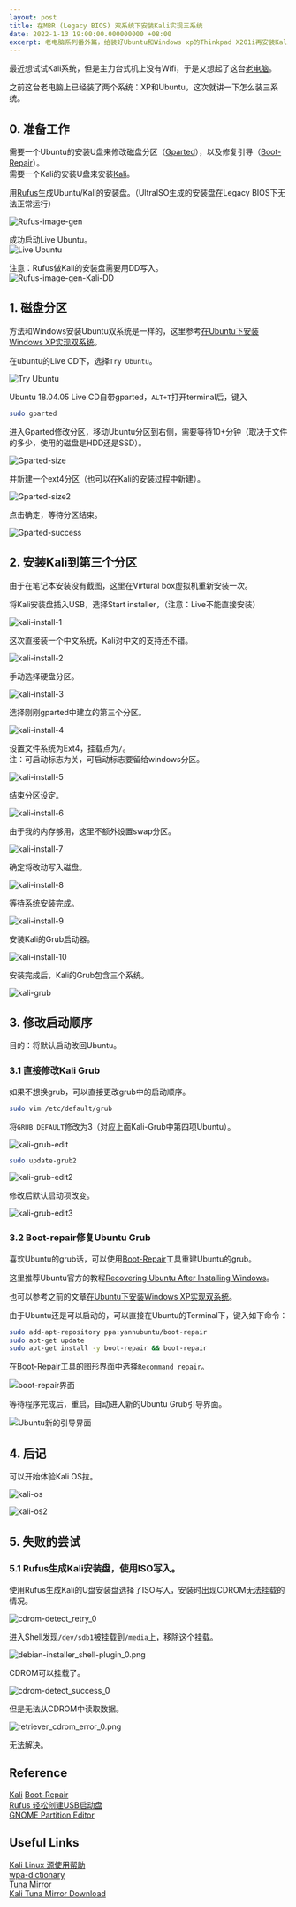 ```yaml
---
layout: post
title: 在MBR (Legacy BIOS) 双系统下安装Kali实现三系统
date: 2022-1-13 19:00:00.000000000 +08:00
excerpt: 老电脑系列番外篇，给装好Ubuntu和Windows xp的Thinkpad X201i再安装Kali，其实安装Kali之后就实现了三系统，不过grub的启动顺序不是想要的，还是修复了一下。
---
```



最近想试试Kali系统，但是主力台式机上没有Wifi，于是又想起了这台[老电脑]({{site.url}}/2019/11/thinkpadx201i-refresh/)。

之前这台老电脑上已经装了两个系统：XP和Ubuntu，这次就讲一下怎么装三系统。

## 0. 准备工作

需要一个Ubuntu的安装U盘来修改磁盘分区（[Gparted](https://gparted.org/display-doc.php?name=moving-space-between-partitions)），以及修复引导（[Boot-Repair](https://help.ubuntu.com/community/Boot-Repair)）。  
需要一个Kali的安装U盘来安装[Kali](https://www.kali.org/)。  

用[Rufus](https://rufus.ie/zh_CN.html)生成Ubuntu/Kali的安装盘。（UltraISO生成的安装盘在Legacy BIOS下无法正常运行）  

![Rufus-image-gen](/assets/img/posts/2021-01-11-install-xp-under-ubuntu/rufus-ubuntu.png)  

成功启动Live Ubuntu。  
![Live Ubuntu](/assets/img/posts/2021-01-11-install-xp-under-ubuntu/ubuntu-live.png)  

注意：Rufus做Kali的安装盘需要用DD写入。  
![Rufus-image-gen-Kali-DD](/assets/img/posts/2022-01-13-install-kali-on-mbr-with-two-os/rufus-kali.png)  


## 1. 磁盘分区

方法和Windows安装Ubuntu双系统是一样的，这里参考[在Ubuntu下安装Windows XP实现双系统]({{site.url}}/2021/01/install-xp-under-ubuntu/#tocAnchor-1-2)。  

在ubuntu的Live CD下，选择`Try Ubuntu`。  

![Try Ubuntu](/assets/img/posts/2021-01-11-install-xp-under-ubuntu/try-ubuntu.png)  

Ubuntu 18.04.05 Live CD自带gparted，`ALT+T`打开terminal后，键入  
```Bash
sudo gparted
```

进入Gparted修改分区，移动Ubuntu分区到右侧，需要等待10+分钟（取决于文件的多少，使用的磁盘是HDD还是SSD）。  

![Gparted-size](/assets/img/posts/2022-01-13-install-kali-on-mbr-with-two-os/gparted1.png)

并新建一个ext4分区（也可以在Kali的安装过程中新建）。  

![Gparted-size2](/assets/img/posts/2022-01-13-install-kali-on-mbr-with-two-os/gparted2.png)

点击确定，等待分区结束。  

![Gparted-success](/assets/img/posts/2022-01-13-install-kali-on-mbr-with-two-os/gparted3.png)


## 2. 安装Kali到第三个分区

由于在笔记本安装没有截图，这里在Virtural box虚拟机重新安装一次。  

将Kali安装盘插入USB，选择Start installer，（注意：Live不能直接安装）  

![kali-install-1](/assets/img/posts/2022-01-13-install-kali-on-mbr-with-two-os/kali1.png)

这次直接装一个中文系统，Kali对中文的支持还不错。  

![kali-install-2](/assets/img/posts/2022-01-13-install-kali-on-mbr-with-two-os/kali2.png)

手动选择硬盘分区。  

![kali-install-3](/assets/img/posts/2022-01-13-install-kali-on-mbr-with-two-os/kali3.png)

选择刚刚gparted中建立的第三个分区。  

![kali-install-4](/assets/img/posts/2022-01-13-install-kali-on-mbr-with-two-os/kali4.png)

设置文件系统为Ext4，挂载点为`/`。  
注：可启动标志为关，可启动标志要留给windows分区。  

![kali-install-5](/assets/img/posts/2022-01-13-install-kali-on-mbr-with-two-os/kali5.png)

结束分区设定。  

![kali-install-6](/assets/img/posts/2022-01-13-install-kali-on-mbr-with-two-os/kali6.png)

由于我的内存够用，这里不额外设置swap分区。  

![kali-install-7](/assets/img/posts/2022-01-13-install-kali-on-mbr-with-two-os/kali7.png)

确定将改动写入磁盘。  

![kali-install-8](/assets/img/posts/2022-01-13-install-kali-on-mbr-with-two-os/kali8.png)

等待系统安装完成。  

![kali-install-9](/assets/img/posts/2022-01-13-install-kali-on-mbr-with-two-os/kali9.png)

安装Kali的Grub启动器。  

![kali-install-10](/assets/img/posts/2022-01-13-install-kali-on-mbr-with-two-os/kali10.png)

安装完成后，Kali的Grub包含三个系统。  

![kali-grub](/assets/img/posts/2022-01-13-install-kali-on-mbr-with-two-os/kali-grub.png)



## 3. 修改启动顺序
目的：将默认启动改回Ubuntu。  

### 3.1 直接修改Kali Grub
如果不想换grub，可以直接更改grub中的启动顺序。  

```Bash
sudo vim /etc/default/grub
```
将`GRUB_DEFAULT`修改为3（对应上面Kali-Grub中第四项Ubuntu）。  

![kali-grub-edit](/assets/img/posts/2022-01-13-install-kali-on-mbr-with-two-os/kali-grub-edit.png)

```Bash
sudo update-grub2
```

![kali-grub-edit2](/assets/img/posts/2022-01-13-install-kali-on-mbr-with-two-os/kali-grub-edit2.png)

修改后默认启动项改变。  

![kali-grub-edit3](/assets/img/posts/2022-01-13-install-kali-on-mbr-with-two-os/kali-grub-edit3.png)



### 3.2 Boot-repair修复Ubuntu Grub
喜欢Ubuntu的grub话，可以使用[Boot-Repair](https://help.ubuntu.com/community/Boot-Repair)工具重建Ubuntu的grub。  

这里推荐Ubuntu官方的教程[Recovering Ubuntu After Installing Windows](https://help.ubuntu.com/community/RecoveringUbuntuAfterInstallingWindows)。

也可以参考之前的文章[在Ubuntu下安装Windows XP实现双系统]({{site.url}}/2021/01/install-xp-under-ubuntu/#tocAnchor-1-5)。  

由于Ubuntu还是可以启动的，可以直接在Ubuntu的Terminal下，键入如下命令：  
```bash
sudo add-apt-repository ppa:yannubuntu/boot-repair
sudo apt-get update
sudo apt-get install -y boot-repair && boot-repair
```

在[Boot-Repair](https://help.ubuntu.com/community/Boot-Repair)工具的图形界面中选择`Recommand repair`。  

![boot-repair界面](/assets/img/posts/2021-01-11-install-xp-under-ubuntu/boot-repair.png)  

等待程序完成后，重启，自动进入新的Ubuntu Grub引导界面。  

![Ubuntu新的引导界面](/assets/img/posts/2022-01-13-install-kali-on-mbr-with-two-os/ubuntu-grub.png)

## 4. 后记

可以开始体验Kali OS拉。  

![kali-os](/assets/img/posts/2022-01-13-install-kali-on-mbr-with-two-os/kali-os.png)

![kali-os2](/assets/img/posts/2022-01-13-install-kali-on-mbr-with-two-os/kali-os2.png)

## 5. 失败的尝试
### 5.1 Rufus生成Kali安装盘，使用ISO写入。

使用Rufus生成Kali的U盘安装盘选择了ISO写入，安装时出现CDROM无法挂载的情况。

![cdrom-detect_retry_0](/assets/img/posts/2022-01-13-install-kali-on-mbr-with-two-os/cdrom-detect_retry_0.png)

进入Shell发现`/dev/sdb1`被挂载到`/media`上，移除这个挂载。

![debian-installer_shell-plugin_0.png](/assets/img/posts/2022-01-13-install-kali-on-mbr-with-two-os/debian-installer_shell-plugin_0.png)

CDROM可以挂载了。

![cdrom-detect_success_0](/assets/img/posts/2022-01-13-install-kali-on-mbr-with-two-os/cdrom-detect_success_0.png)

但是无法从CDROM中读取数据。

![retriever_cdrom_error_0.png](/assets/img/posts/2022-01-13-install-kali-on-mbr-with-two-os/retriever_cdrom_error_0.png)

无法解决。

## Reference
[Kali](https://www.kali.org/)
[Boot-Repair](https://help.ubuntu.com/community/Boot-Repair)  
[Rufus 轻松创建USB启动盘](https://rufus.ie/zh_CN.html)  
[GNOME Partition Editor](https://gparted.org/display-doc.php?name=moving-space-between-partitions)  

## Useful Links
[Kali Linux 源使用帮助](https://mirrors.ustc.edu.cn/help/kali.html)  
[wpa-dictionary](https://github.com/conwnet/wpa-dictionary)  
[Tuna Mirror](https://mirrors.tuna.tsinghua.edu.cn/)  
[Kali Tuna Mirror Download](https://mirrors.tuna.tsinghua.edu.cn/kali-images/current/kali-linux-2021.4a-live-amd64.iso)  